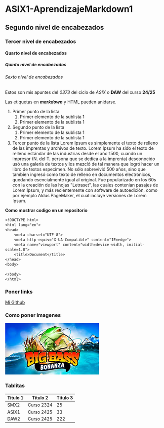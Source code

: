 # ASIX1-AprendizajeMarkdown1
## Segundo nivel de encabezados
### Tercer nivel de encabezados
#### Quarto nivel de encabezados
##### Quinto nivel de encabezados
###### Sexto nivel de encabezados

Estos son mis apuntes del *0373* del ciclo de _ASIX_ o **DAW** del curso __24/25__

Las etiquetas en **_markdown_** y HTML pueden anidarse.

1. Primer punto de la lista
    1. Primer elemento de la sublista 1
    2. Primer elemento de la sublista 1
2. Segundo punto de la lista
    1. Primer elemento de la sublista 1
    2. Primer elemento de la sublista 1
3. Tercer punto de la lista
Lorem Ipsum es simplemente el texto de relleno de las imprentas y archivos de texto. Lorem Ipsum ha sido el texto de relleno estándar de las industrias desde el año 1500, cuando un impresor (N. del T. persona que se dedica a la imprenta) desconocido usó una galería de textos y los mezcló de tal manera que logró hacer un libro de textos especimen. No sólo sobrevivió 500 años, sino que tambien ingresó como texto de relleno en documentos electrónicos, quedando esencialmente igual al original. Fue popularizado en los 60s con la creación de las hojas "Letraset", las cuales contenian pasajes de Lorem Ipsum, y más recientemente con software de autoedición, como por ejemplo Aldus PageMaker, el cual incluye versiones de Lorem Ipsum.

**Como mostrar codigo en un repositorio**
```
<!DOCTYPE html>
<html lang="en">
<head>
    <meta charset="UTF-8">
    <meta http-equiv="X-UA-Compatible" content="IE=edge">
    <meta name="viewport" content="width=device-width, initial-scale=1.0">
    <title>Document</title>
</head>
<body>
    
</body>
</html>
```

### Poner links

[Mi Github](https://github.com/kuromazin/ASIX1-AprendizajeMarkdown1 "Titulo Random " )

### Como poner imagenes

![Big Bass Bonanza](https://github.com/kuromazin/ASIX1-AprendizajeMarkdown1/blob/main/cool.jpg)

### Tablitas

|Titulo 1 | Titulo 2 |Titulo 3 |
|----------|:----------------:|-------------------------|
|SMX2 |Curso 2324|25|
|ASIX1|Curso 2425|33|
|DAW2|Curso 2425|222|